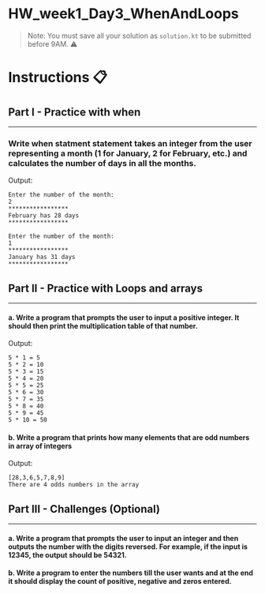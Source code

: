 # HW_week1_Day3_WhenAndLoops

> Note: You must save all your solution as `solution.kt` to be submitted before 9AM. ⚠️
# Instructions 📋

## Part I - Practice with when
---
### Write when statment statement takes an integer from the user representing a month (1 for January, 2 for February, etc.) and calculates the number of days in all the months.

Output:
```
Enter the number of the month:
2
*****************
February has 28 days
*****************
```
```
Enter the number of the month:
1
*****************
January has 31 days
*****************
```

## Part II - Practice with Loops and arrays
---
#### a. Write a program that prompts the user to input a positive integer. It should then print the multiplication table of that number. 
Output:
```
5 * 1 = 5
5 * 2 = 10
5 * 3 = 15
5 * 4 = 20
5 * 5 = 25
5 * 6 = 30
5 * 7 = 35
5 * 8 = 40
5 * 9 = 45
5 * 10 = 50
```

#### b. Write a program that prints how many elements that are odd numbers in array of integers
Output:
```
[28,3,6,5,7,8,9]
There are 4 odds numbers in the array
```




## Part III - Challenges (Optional)
--- 

#### a. Write a program that prompts the user to input an integer and then outputs the number with the digits reversed. For example, if the input is 12345, the output should be 54321.

#### b. Write a program to enter the numbers till the user wants and at the end it should display the count of positive, negative and zeros entered. 
